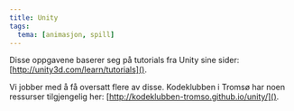 ```yaml
---
title: Unity
tags:
  tema: [animasjon, spill]
---
```


Disse oppgavene baserer seg på tutorials fra Unity sine sider:
[http://unity3d.com/learn/tutorials]().

Vi jobber med å få oversatt flere av disse. Kodeklubben i Tromsø har noen
ressurser tilgjengelig her: [http://kodeklubben-tromso.github.io/unity/]().
